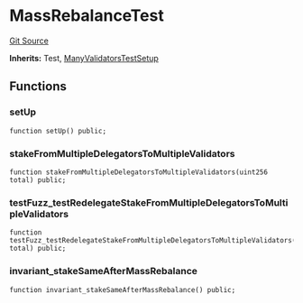 # MassRebalanceTest
[Git Source](https://github.com-VargaElod23/Lara-staking/liquid-staking/blob/93907a3b8fb9a6839cf7eb3e681388f7e558b230/contracts/test/MassRebalance.t.sol)

**Inherits:**
Test, [ManyValidatorsTestSetup](/contracts/test/SetUpLotsOfValidators.t.sol/abstract.ManyValidatorsTestSetup.md)


## Functions
### setUp


```solidity
function setUp() public;
```

### stakeFromMultipleDelegatorsToMultipleValidators


```solidity
function stakeFromMultipleDelegatorsToMultipleValidators(uint256 total) public;
```

### testFuzz_testRedelegateStakeFromMultipleDelegatorsToMultipleValidators


```solidity
function testFuzz_testRedelegateStakeFromMultipleDelegatorsToMultipleValidators(uint256 total) public;
```

### invariant_stakeSameAfterMassRebalance


```solidity
function invariant_stakeSameAfterMassRebalance() public;
```

